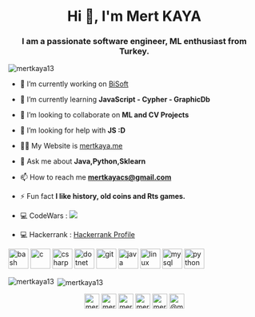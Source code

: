 <h1 align="center">Hi 👋, I'm Mert KAYA</h1>
<h3 align="center">I am a passionate software engineer, ML enthusiast from Turkey.</h3>

<p align="left"> <img src="https://komarev.com/ghpvc/?username=mertkaya13" alt="mertkaya13" /> </p>

- 🔭 I’m currently working on [BiSoft](https://www.bisoft.com.tr/)

- 🌱 I’m currently learning **JavaScript - Cypher - GraphicDb**

- 👯 I’m looking to collaborate on **ML and CV Projects**

- 🤝 I’m looking for help with **JS :D**

- 👨‍💻 My Website is  [mertkaya.me](mertkaya.me)

- 💬 Ask me about **Java,Python,Sklearn**

- 📫 How to reach me **mertkayacs@gmail.com**

- ⚡ Fun fact **I like history, old coins and Rts games.**

- 💻 CodeWars : <img src="https://www.codewars.com/users/mertkaya/badges/small"> 

- 💻 Hackerrank : [Hackerrank Profile](https://www.hackerrank.com/Mertilovski?hr_r=1)


<p align="left"><img src="https://www.vectorlogo.zone/logos/gnu_bash/gnu_bash-icon.svg" alt="bash" width="40" height="40"/> <img src="https://devicons.github.io/devicon/devicon.git/icons/c/c-original.svg" alt="c" width="40" height="40"/> <img src="https://devicons.github.io/devicon/devicon.git/icons/csharp/csharp-original.svg" alt="csharp" width="40" height="40"/> <img src="https://devicons.github.io/devicon/devicon.git/icons/dot-net/dot-net-original-wordmark.svg" alt="dotnet" width="40" height="40"/> <img src="https://www.vectorlogo.zone/logos/git-scm/git-scm-icon.svg" alt="git" width="40" height="40"/> <img src="https://devicons.github.io/devicon/devicon.git/icons/java/java-original-wordmark.svg" alt="java" width="40" height="40"/> <img src="https://devicons.github.io/devicon/devicon.git/icons/linux/linux-original.svg" alt="linux" width="40" height="40"/> <img src="https://devicons.github.io/devicon/devicon.git/icons/mysql/mysql-original-wordmark.svg" alt="mysql" width="40" height="40"/> <img src="https://devicons.github.io/devicon/devicon.git/icons/python/python-original.svg" alt="python" width="40" height="40"/></p><p><img align="left" src="https://github-readme-stats.vercel.app/api/top-langs/?username=mertkaya13&layout=compact&hide=html" alt="mertkaya13" /></p>

<p>&nbsp;<img align="center" src="https://github-readme-stats.vercel.app/api?username=mertkaya13&show_icons=true" alt="mertkaya13" /></p>

<p align="center">
<a href="https://twitter.com/mertilovski" target="blank"><img align="center" src="https://cdn.jsdelivr.net/npm/simple-icons@3.0.1/icons/twitter.svg" alt="mertilovski" height="30" width="30" /></a>
<a href="https://linkedin.com/in/mertkayaturkey/" target="blank"><img align="center" src="https://cdn.jsdelivr.net/npm/simple-icons@3.0.1/icons/linkedin.svg" alt="mertkayaturkey/" height="30" width="30" /></a>
<a href="https://stackoverflow.com/users/mertk" target="blank"><img align="center" src="https://cdn.jsdelivr.net/npm/simple-icons@3.0.1/icons/stackoverflow.svg" alt="mertk" height="30" width="30" /></a>
<a href="https://kaggle.com/mertilovski" target="blank"><img align="center" src="https://cdn.jsdelivr.net/npm/simple-icons@3.0.1/icons/kaggle.svg" alt="mertilovski" height="30" width="30" /></a>
<a href="https://instagram.com/mertilovski" target="blank"><img align="center" src="https://cdn.jsdelivr.net/npm/simple-icons@3.0.1/icons/instagram.svg" alt="mertilovski" height="30" width="30" /></a>
<a href="https://medium.com/@mertilovski" target="blank"><img align="center" src="https://cdn.jsdelivr.net/npm/simple-icons@3.0.1/icons/medium.svg" alt="@mertilovski" height="30" width="30" /></a>
</p>
